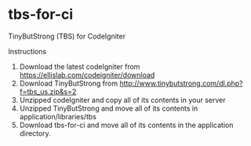 tbs-for-ci
==========

TinyButStrong (TBS) for CodeIgniter


Instructions
1. Download the latest codeIgniter from https://ellislab.com/codeigniter/download
2. Download TinyButStrong from http://www.tinybutstrong.com/dl.php?f=tbs_us.zip&s=2
3. Unzipped codeIgniter and copy all of its contents in your server
4. Unzipped TinyButStrong and move all of its contents in application/libraries/tbs
5. Download tbs-for-ci and move all of its contents in the application directory.
 

